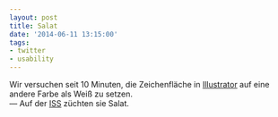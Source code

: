 ```yaml
---
layout: post
title: Salat
date: '2014-06-11 13:15:00'
tags:
- twitter
- usability
---
```


Wir versuchen seit 10 Minuten, die Zeichenfläche in [Illustrator](http://de.wikipedia.org/wiki/Adobe_Illustrator) auf eine andere Farbe als Weiß zu setzen.  
— Auf der [ISS](http://de.wikipedia.org/wiki/Internationale_Raumstation) züchten sie Salat.
